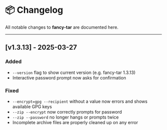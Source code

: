 # 📦 Changelog

All notable changes to **fancy-tar** are documented here.

---

## [v1.3.13] - 2025-03-27

### Added
- `--version` flag to show current version (e.g. fancy-tar 1.3.13)
- Interactive password prompt now asks for confirmation

### Fixed
- `--encrypt=gpg --recipient` without a value now errors and shows available GPG keys
- `--zip --encrypt` now correctly prompts for password
- `--zip --password` no longer hangs or prompts twice
- Incomplete archive files are properly cleaned up on any error

